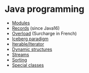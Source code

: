 # Java programming

* [Modules](expert/modules.md)
* [Records](expert/records.md) (since Java16)
* [Overload](beginner/overload.md) (Surcharge in French)
* [Iceberg paradigm](advanced/icerberg.md)
* [Iterable/Iterator](advanced/iterable.md)
* [Dynamic structures](advanced/dynamic.md)
* [Streams](advanced/streams.md)
* [Sorting](advanced/sort.md)
* [Special classes](expert/special-classes.md)
